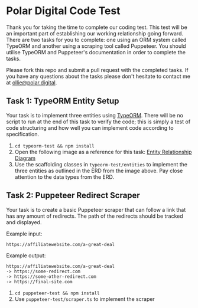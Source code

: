 # Polar Digital Code Test

Thank you for taking the time to complete our coding test. This test will be an important part of establishing our working relationship going forward. There are two tasks for you to complete: one using an ORM system called TypeORM and another using a scraping tool called Puppeteer. You should utilise TypeORM and Puppeteer's documentation in order to complete the tasks.

Please fork this repo and submit a pull request with the completed tasks. If you have any questions about the tasks please don't hesitate to contact me at [ollie@polar.digital](mailto:ollie@polar.digital).

## Task 1: TypeORM Entity Setup

Your task is to implement three entities using [TypeORM](https://typeorm.io/#/). There will be no script to run at the end of this task to verify the code; this is simply a test of code structuring and how well you can implement code according to specification.

1. `cd typeorm-test && npm install`
2. Open the following image as a reference for this task: [Entity Relationship Diagram](https://i.imgur.com/QKa2GGa.png)
3. Use the scaffolding classes in `typeorm-test/entities` to implement the three entities as outlined in the ERD from the image above. Pay close attention to the data types from the ERD.

## Task 2: Puppeteer Redirect Scraper

Your task is to create a basic Puppeteer scraper that can follow a link that has any amount of redirects. The path of the redirects should be tracked and displayed.

Example input:
```
https://affiliatewebsite.com/a-great-deal
```

Example output:
```
https://affiliatewebsite.com/a-great-deal
-> https://some-redirect.com
-> https://some-other-redirect.com
-> https://final-site.com
```

1. `cd puppeteer-test && npm install`
2. Use `puppeteer-test/scraper.ts` to implement the scraper

